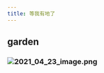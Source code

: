 ```yaml
---
title: 等我有地了
---
```


## garden
### ![2021_04_23_image.png](https://cdn.logseq.com/%2F19d8129d-f0d6-41c0-a53b-bbfce3d097caa30eead0-1e81-4386-b598-bae3f57480422021_04_23_image.png?Expires=4772801064&Signature=LzQb8OaofHynJr0d4Ck88AOM6rmM7tvjrib1jw38feAbxdlaUISMquj2fx76Pckb6CVmpAuNFG5VuPJ1NZYFV4K0D-jfwwScAsZp-Svwg4UqBT03~p5dyUrMcHWn0t078Tr7-9TIGNMQsaqQb3~bJ5eXpw8cs4io2yLgsB7VYK959BQqNbl9wihHeIXVfTdSMIkIHRy0gHNQ~IjljAsO-6N0kNZy0yFt0EBXkihlhtpGWnUZ189u1WIduRtRDDyWHNkda-Mu7wDZ8gFhpGBJslmBXFvwNXhHJ~SY4FNqweJ3RYZphjdnhklGcEiBmv84pXH-5KR2KnuBVf3A3Y3rwQ__&Key-Pair-Id=APKAJE5CCD6X7MP6PTEA)
